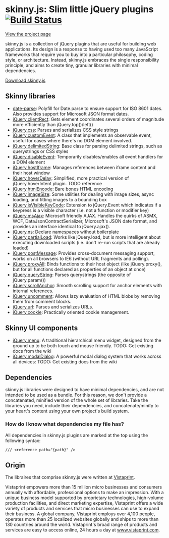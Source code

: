 skinny.js: Slim little jQuery plugins [![Build Status](https://secure.travis-ci.org/vistaprint/SkinnyJS.png?branch=master)](http://travis-ci.org/vistaprint/SkinnyJS)
===========================================

[View the project page](http://vistaprint.github.io/SkinnyJS)

skinny.js is a collection of jQuery plugins that are useful for building web applications. Its design is a response to having used too many JavaScript frameworks that require you to buy into a particular philosophy, coding style, or architecture. Instead, skinny.js embraces the single responsibility principle, and aims to create tiny, granular libraries with minimal dependencies.

[Download skinny.js](http://vistaprint.github.io/SkinnyJS/download-builder.html)

Skinny libraries
------------------

* [date-parse](http://vistaprint.github.io/SkinnyJS/date-parse.html): Polyfill for Date.parse to ensure support for ISO 8601 dates. Also provides support for Microsoft JSON format dates.
* [jQuery.clientRect](http://vistaprint.github.io/SkinnyJS/jquery.clientRect.html): Gets element coordinates several orders of magnitude more efficiently than jQuery.top()/left()
* [jQuery.css](http://vistaprint.github.io/SkinnyJS/jquery.css.html): Parses and serializes CSS style strings
* [jQuery.customEvent](http://vistaprint.github.io/SkinnyJS/jquery.customEvent.html): A class that implements an observable event, useful for cases where there's no DOM element involved.
* [jQuery.delimitedString](http://vistaprint.github.io/SkinnyJS/jquery.delimitedString.html): Base class for parsing delimited strings, such as querystrings or CSS styles
* [jQuery.disableEvent](http://vistaprint.github.io/SkinnyJS/jquery.disableEvent.html): Temporarily disables/enables all event handlers for a DOM element
* [jQuery.hostIframe](http://vistaprint.github.io/SkinnyJS/jquery.hostIframe.html): Manages references between iframe content and their host window
* [jQuery.hoverDelay](http://vistaprint.github.io/SkinnyJS/jquery.hoverDelay.html): Simplified, more practical version of jQuery.hoverIntent plugin. TODO reference
* [jQuery.htmlEncode](http://vistaprint.github.io/SkinnyJS/jquery.htmlEncode.html): Bare bones HTML encoding
* [jQuery.imageSize](http://vistaprint.github.io/SkinnyJS/jquery.imageSize.html): Some utilities for dealing with image sizes, async loading, and fitting images to a bounding box
* [jQuery.isVisibleKeyCode](http://vistaprint.github.io/SkinnyJS/jquery.isVisibleKeyCode.html): Extension to jQuery.Event which indicates if a keypress is a visible character (i.e. not a function or modifier key)
* [jQuery.msAjax](http://vistaprint.github.io/SkinnyJS/jquery.msAjax.html): Microsoft friendly AJAX. Handles the quirks of ASMX, WCF, DataJsonContractSerializer, Microsoft's JSON date format, and provides an interface identical to jQuery.ajax().
* [jQuery.ns](http://vistaprint.github.io/SkinnyJS/jquery.ns.html): Declare namespaces without boilerplate
* [jQuery.partialLoad](http://vistaprint.github.io/SkinnyJS/jquery.partialLoad.html): Works like jQuery.load, but is more intelligent about executing downloaded scripts (i.e. don't re-run scripts that are already loaded)
* [jQuery.postMessage](http://vistaprint.github.io/SkinnyJS/jquery.postMessage.html): Provides cross-document messaging support, works on all browsers to IE6 (without URL fragments and polling).
* [jQuery.proxyAll](http://vistaprint.github.io/SkinnyJS/jquery.proxyAll.html): Binds functions to their host object (like jQuery.proxy(), but for all functions declared as properties of an object at once)
* [jQuery.queryString](http://vistaprint.github.io/SkinnyJS/jquery.queryString.html): Parses querystrings (the opposite of jQuery.param())
* [jQuery.scrollAnchor](http://vistaprint.github.io/SkinnyJS/jquery.scrollAnchor.html): Smooth scrolling support for anchor elements with internal references.
* [jQuery.uncomment](http://vistaprint.github.io/SkinnyJS/jquery.uncomment.html): Allows lazy evaluation of HTML blobs by removing them from comment blocks.
* [jQuery.url](http://vistaprint.github.io/SkinnyJS/jquery.url.html): Parses and serializes URLs.
* [jQuery.cookie](http://vistaprint.github.io/SkinnyJS/jquery.cookie.html): Practically oriented cookie management.

Skinny UI components
------------------

* [jQuery.menu](http://vistaprint.github.io/SkinnyJS/jquery.menu.html): A traditional hierarchical menu widget, designed from the ground up to be both touch and mouse friendly. TODO: Get existing docs from the wiki
* [jQuery.modalDialog](http://vistaprint.github.io/SkinnyJS/jquery.modalDialog.html): A powerful modal dialog system that works across all devices: TODO: Get existing docs from the wiki

Dependencies
------------------

skinny.js libraries were designed to have minimal dependencies, and are not intended to be used as a bundle. For this reason, we don't provide a concatenated, minified version of the whole set of libraries. Take the libraries you need, include their dependencies, and concatenate/minify to your
heart's content using your own project's build system. 

### How do I know what dependencies my file has?
All dependencies in skinny.js plugins are marked at the top using the following syntax:

    /// <reference path="{path}" />

Origin
------------------
The libraires that comprise skinny.js were written at [Vistaprint](http://www.vistaprint.com).

Vistaprint empowers more than 15 million micro businesses and consumers annually with affordable, professional options to make an impression. With a unique business model supported by proprietary technologies, high-volume production facilities, and direct marketing expertise, Vistaprint offers a wide variety of products and services that micro businesses can use to expand their business. A global company, Vistaprint employs over 4,100 people, operates more than 25 localized websites globally and ships to more than 130 countries around the world. Vistaprint's broad range of products and services are easy to access online, 24 hours a day at www.vistaprint.com.